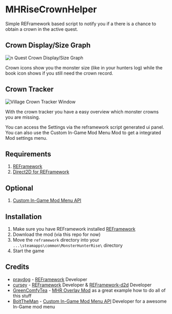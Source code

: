 # MHRiseCrownHelper
Simple REFramework based script to notify you if a there is a chance to obtain a crown in the active quest.

## Crown Display/Size Graph
![n Quest Crown Display/Size Graph](https://user-images.githubusercontent.com/24358964/188282077-7292419c-0db8-4f88-b2c9-cb592272f46f.png)

Crown icons show you the monster size (like in your hunters log) while the book icon shows if you still need the crown record.

## Crown Tracker
![Village Crown Tracker Window](https://user-images.githubusercontent.com/24358964/188281023-89a39abe-9c40-4273-a82c-4c1b43c60c51.png)

With the crown tracker you have a easy overview which monster crowns you are missing.

You can access the Settings via the reframework script generated ui panel.
You can also use the Custom In-Game Mod Menu Mod to get a integrated Mod settings menu.

## Requirements
1. [REFramework](https://www.nexusmods.com/monsterhunterrise/mods/26)
2. [Direct2D for REFramework](https://www.nexusmods.com/monsterhunterrise/mods/134)

## Optional
1. [Custom In-Game Mod Menu API](https://www.nexusmods.com/monsterhunterrise/mods/1292)

## Installation
1. Make sure you have REFramework installed [REFramework](https://github.com/praydog/REFramework) 
2. Download the mod (via this repo for now)
3. Move the `reframework` directory into your `...\steamapps\common\MonsterHunterRise\` directory
4. Start the game

## Credits
- [praydog](https://github.com/praydog) - [REFramework](https://github.com/praydog/REFramework) Developer
- [cursey](https://github.com/cursey/) - [REFramework](https://github.com/praydog/REFramework) Developer & [REFramework-d2d](https://github.com/cursey/reframework-d2d) Developer
- [GreenComfyTea](https://github.com/GreenComfyTea) - [MHR Overlay Mod](https://www.nexusmods.com/monsterhunterrise/mods/50) as a great example how to do all of this stuff
- [BoltTheMan](https://www.nexusmods.com/monsterhunterrise/users/6118351) - [Custom In-Game Mod Menu API](https://www.nexusmods.com/monsterhunterrise/mods/1292) Developer for a awesome In-Game mod menu
